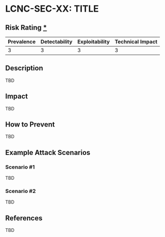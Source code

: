 # LCNC-SEC-XX: TITLE

## Risk Rating [*](https://owasp.org/www-project-top-ten/2017/Note_About_Risks)

| Prevalence | Detectability | Exploitability | Technical Impact |
| --- | --- | --- | --- |
| 3 | 3 | 3 | 3 |

## Description

TBD
## Impact

TBD

## How to Prevent

TBD

## Example Attack Scenarios

### Scenario #1

TBD

### Scenario #2

TBD

## References

TBD